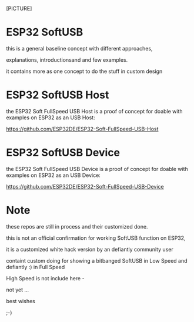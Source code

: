 [PICTURE]


# ESP32 SoftUSB
this is a general baseline concept with different approaches, 

explanations, introductionsand and few examples.

it contains more as one concept to do the stuff in custom design


# ESP32 SoftUSB Host
the ESP32 Soft FullSpeed USB Host is a proof of concept for doable with examples on ESP32 as an USB Host:

https://github.com/ESP32DE/ESP32-Soft-FullSpeed-USB-Host


# ESP32 SoftUSB Device
the ESP32 Soft FullSpeed USB Device is a proof of concept for doable with examples on ESP32 as an USB Device:

https://github.com/ESP32DE/ESP32-Soft-FullSpeed-USB-Device


# Note

these repos are still in process and their customized done.

this is not an official confirmation for working SoftUSB function on ESP32,

it is a customized white hack version by an defiantly community user

containt custom doing for showing a bitbanged SoftUSB in Low Speed and defiantly :) in Full Speed

High Speed is not include here - 

not yet ...


best wishes

;-)
